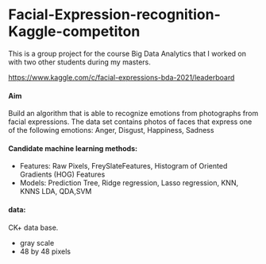 # Facial-Expression-recognition-Kaggle-competiton
This is a group project for the course Big Data Analytics that I worked on with two other students during my masters.

https://www.kaggle.com/c/facial-expressions-bda-2021/leaderboard

#### Aim
Build an algorithm that is able to recognize emotions from photographs from facial expressions. The data set contains photos of faces that express one of the following emotions:
Anger, Disgust, Happiness, Sadness

#### Candidate machine learning methods:
+ Features: Raw Pixels, FreySlateFeatures, Histogram of Oriented Gradients (HOG) Features
+ Models: Prediction Tree, Ridge regression, Lasso regression, KNN, KNNS LDA, QDA,SVM

#### data:
CK+ data base.
+ gray scale
+ 48 by 48 pixels
